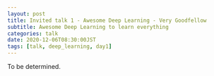 ```yaml
---
layout: post
title: Invited talk 1 - Awesome Deep Learning - Very Goodfellow
subtitle: Awesome Deep Learning to learn everything
categories: talk
date: 2020-12-06T08:30:00JST
tags: [talk, deep_learning, day1]
---
```


To be determined.
